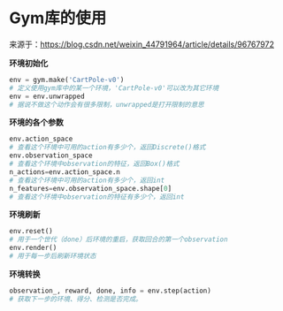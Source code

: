 # Gym库的使用
来源于：https://blog.csdn.net/weixin_44791964/article/details/96767972

**环境初始化**
```python
env = gym.make('CartPole-v0')   
# 定义使用gym库中的某一个环境，'CartPole-v0'可以改为其它环境
env = env.unwrapped             
# 据说不做这个动作会有很多限制，unwrapped是打开限制的意思
```

**环境的各个参数**
```python
env.action_space   		
# 查看这个环境中可用的action有多少个，返回Discrete()格式
env.observation_space   
# 查看这个环境中observation的特征，返回Box()格式
n_actions=env.action_space.n 
# 查看这个环境中可用的action有多少个，返回int
n_features=env.observation_space.shape[0] 
# 查看这个环境中observation的特征有多少个，返回int
```
**环境刷新**
```python
env.reset()
# 用于一个世代（done）后环境的重启，获取回合的第一个observation
env.render()	
# 用于每一步后刷新环境状态
```
**环境转换**
```python
observation_, reward, done, info = env.step(action)
# 获取下一步的环境、得分、检测是否完成。
```